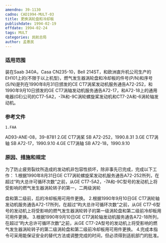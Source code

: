 ```yaml
---
amendno: 39-1130
cadno: CAD1994-MULT-03
title: 更换涡轮盘和冷却板
publishdate: 1994-02-19
effdate: 1994-02-24
tags: MULT
categories: 民航总局
author: 孟惠民
---
```


### 适用范围 
装在Saab 340A，Casa CN235-10，Bell 214ST，和欧洲直升机公司生产的EH101上的(不限于以上机型)，燃气发生器涡轮盘和冷却板的件号(P/N)和序号(S/N)是列在1990年8月31日颁发的CE CT7涡桨发动机服务通告A72-252，和1990年9月10日颁发的GE CT7涡轴发动机服务通告A72-17，和A72-18上的通用电器(GE)公司的CT7-5A2，-7A和-9C涡轮螺旋桨发动机和CT7-2A和-6涡轮轴发动机。

### 参考文件
    1.FAA 
AD93-ANE-08，39-8781 
2.GE 
CT7涡桨 SB A72-252，1990.8.31 
3.GE 
CT7涡轴 SB A72-17，1990.9.10 
4.GE 
CT7涡轴 SB A72-18，1990.9.10 


### 原因、措施和规定 
为了防止疲劳裂纹所造成的发动机非包容性损坏，除非事先已完成，完成以下工作： 
    1.根据1990年8月31日GE CT7涡轮螺旋桨发动机服务通告A72-252所列，在超过“昀大总许可循环次数”之前，从GE CT7-5A2，-7A和-9C型号的发动机上将受影响的燃气发生器涡轮转子的第一，二两级涡轮
         
盘和第二级前，后的冷却板用可用件更换。 
    2.根据1990年9月10日GE CT7涡轮轴发动机服务通告A72-17所列，在超过“昀大总许可循环次数”之前，从GE CT7-6型号的发动机上将受影响的燃气发生器涡轮转子的第一级涡轮盘和第二级前冷却板用可用件更换。 
    3.根据1990年9月10日GE CT7涡轮轴发动机服务通告A72-18所列，在超过“昀大总许可循环次数”之前，从GE CT7-2A型号的发动机上将受影响的燃气发生器涡轮转子的第二级涡轮盘和第二级前冷却板用可用件更换。 
    4.完成本指令可采用能保证安全的替代方法或调整完成的时间，但必须得到适航部门的批准。

